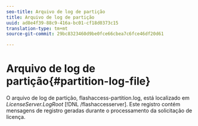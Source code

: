 ```yaml
---
seo-title: Arquivo de log de partição
title: Arquivo de log de partição
uuid: ad8e4f39-88c9-416a-bc01-cf18d0373c15
translation-type: tm+mt
source-git-commit: 29bc8323460d9be0fce66cbea7c6fce46df20d61

---
```



# Arquivo de log de partição{#partition-log-file}

O arquivo de log de partição, flashaccess-partition.log, está localizado em *LicenseServer.LogRoot* [!DNL /flashaccesserver]. Este registro contém mensagens de registro geradas durante o processamento da solicitação de licença.
